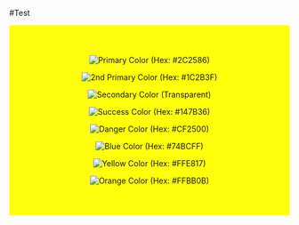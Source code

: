 #Test

<div style="background: rgba(255, 255, 12, 1) !important; text-align:center; vertical-align: middle; padding:40px 0;">

  ![Primary Color (Hex: #2C2586)](src/app/www/images/primary.svg "Hex: #2C2586")
  
  ![2nd Primary Color (Hex: #1C2B3F)](src/app/www/images/primary2.svg "Hex: #1C2B3F")
  
  ![Secondary Color (Transparent)](src/app/www/images/secondary.svg "Transparent")  
  
  ![Success Color (Hex: #147B36)](src/app/www/images/success.svg "Hex: #147B36")
  
  ![Danger Color (Hex: #CF2500)](src/app/www/images/danger.svg "Hex: #CF2500")
  
  ![Blue Color (Hex: #74BCFF)](src/app/www/images/blue.svg "Hex: #74BCFF")
  
  ![Yellow Color (Hex: #FFE817)](src/app/www/images/yellow.svg "Hex: #FFE817")
  
  ![Orange Color (Hex: #FFBB0B)](src/app/www/images/orange.svg "Hex: #FFBB0B")
  
</div>
